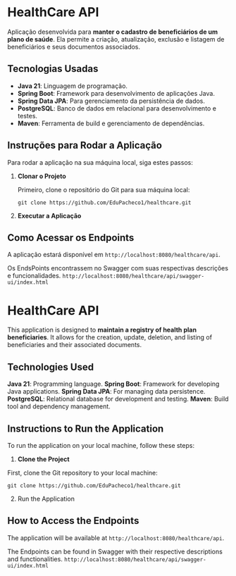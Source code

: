 ﻿# HealthCare API
 
Aplicação desenvolvida para **manter o cadastro de beneficiários de um plano de saúde**. Ela permite a criação, atualização, exclusão e listagem de beneficiários e seus documentos associados.

## Tecnologias Usadas

- **Java 21**: Linguagem de programação.
- **Spring Boot**: Framework para desenvolvimento de aplicações Java.
- **Spring Data JPA**: Para gerenciamento da persistência de dados.
- **PostgreSQL**: Banco de dados em relacional para desenvolvimento e testes.
- **Maven**: Ferramenta de build e gerenciamento de dependências.

## Instruções para Rodar a Aplicação

Para rodar a aplicação na sua máquina local, siga estes passos:

1. **Clonar o Projeto**

   Primeiro, clone o repositório do Git para sua máquina local:
   ```
   git clone https://github.com/EduPacheco1/healthcare.git
   ```
   
2. **Executar a Aplicação**

## Como Acessar os Endpoints

A aplicação estará disponível em `http://localhost:8080/healthcare/api`. 

Os EndsPoints encontrassem no Swagger com suas respectivas descrições e funcionalidades. `http://localhost:8080/healthcare/api/swagger-ui/index.html`

# HealthCare API

This application is designed to **maintain a registry of health plan beneficiaries**. It allows for the creation, update, deletion, and listing of beneficiaries and their associated documents.

## Technologies Used

**Java 21**: Programming language.
**Spring Boot**: Framework for developing Java applications.
**Spring Data JPA**: For managing data persistence.
**PostgreSQL**: Relational database for development and testing.
**Maven**: Build tool and dependency management.

## Instructions to Run the Application

To run the application on your local machine, follow these steps:

1. **Clone the Project**

First, clone the Git repository to your local machine:

```
git clone https://github.com/EduPacheco1/healthcare.git
```
2. Run the Application

## How to Access the Endpoints

The application will be available at `http://localhost:8080/healthcare/api`.

The Endpoints can be found in Swagger with their respective descriptions and functionalities.  `http://localhost:8080/healthcare/api/swagger-ui/index.html`
